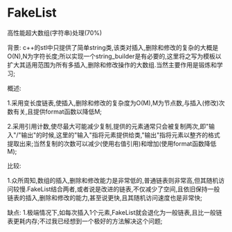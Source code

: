 # FakeList
高性能超大数组(字符串)处理(70%)

背景:
  c++的stl中只提供了简单string类,该类对插入,删除和修改的复杂的大概是O(N),N为字符长度;所以实现一个string_builder是有必要的,这里将之写为模板以扩大其适用范围为所有多插入,删除和修改操作的大数组.当然主要作用是锻炼和学习;

概述:

  1.采用变长度链表,使插入,删除和修改的复杂度为O(M),M为节点数,与插入(修改)次数有关,且提供format函数以降低M;
  
  2.采用引用计数,使尽最大可能减少复制,提供的元素通常只会被复制两次,即"输入"/"输出"的时候,这里的"输入"指将元素提供给类,"输出"指将元素以整齐的格式提取出来;当然复制的次数可以减少(使用右值引用)和增加(使用format函数降低M);

比较:

  1.众所周知,数组的插入,删除和修改能力是非常低的,普通链表则非常高,但其随机访问较慢.FakeList结合两者,或者说是改进的链表,不仅减少了空间,且依旧保持一般链表的插入,删除和修改的能力,甚至说更快,且其随机访问速度也是非常快;
  
缺点:
  1.极端情况下,如每次插入1个元素,FakeList就会退化为一般链表,且比一般链表更耗内存;不过我已经想到一个极好的方法解决这个问题;
